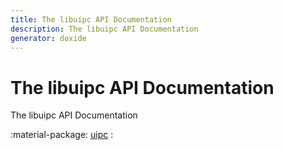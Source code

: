 ```yaml
---
title: The libuipc API Documentation
description: The libuipc API Documentation
generator: doxide
---
```



# The libuipc API Documentation

The libuipc API Documentation

:material-package: [uipc](uipc/index.md)
:   

